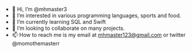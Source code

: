 - 👋 Hi, I’m @mhmaster3
- 👀 I’m interested in various programming languages, sports and food.
- 🌱 I’m currently learning SQL and Swift
- 💞️ I’m looking to collaborate on many projects.
- 📫 How to reach me is my email at mhmaster123@gmail.com or twitter @momothemasterr

<!---
mhmaster3/mhmaster3 is a ✨ special ✨ repository because its `README.md` (this file) appears on your GitHub profile.
You can click the Preview link to take a look at your changes.
--->
